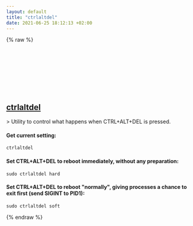 ```yaml
---
layout: default
title: "ctrlaltdel"
date: 2021-06-25 18:12:13 +02:00
---
```

{% raw %}
<h2 id="ctrlaltdel">
  <a href="/en/linux/ctrlaltdel.html">ctrlaltdel</a> <a href="#ctrlaltdel"><svg class="icon">
    <use href="/assets/images/unicode_sprite.svg#link" />
  </svg></a>
</h2>
> Utility to control what happens when CTRL+ALT+DEL is pressed.

#### Get current setting:
```shell
ctrlaltdel
```
#### Set CTRL+ALT+DEL to reboot immediately, without any preparation:
```shell
sudo ctrlaltdel hard
```
#### Set CTRL+ALT+DEL to reboot "normally", giving processes a chance to exit first (send SIGINT to PID1):
```shell
sudo ctrlaltdel soft
```
{% endraw %}